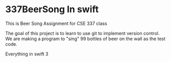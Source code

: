 # 337BeerSong In swift
This is Beer Song Assignment for CSE 337  class

The goal of this project is to learn to use git to implement version control. We are making a program to "sing" 99 bottles
of beer on the wall as the test code.

Everything in swift 3 

